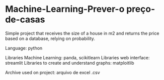 # Machine-Learning-Prever-o preço-de-casas
Simple project that receives the size of a house in m2 and returns the price based on a database, relying on probability.

Language: python

Libraries Machine Learning: panda, scikitlearn
Libraries web interface: streamlit
Libraries to create and understand graphs: matploitlib

Archive used on project: arquivo de excel .csv
